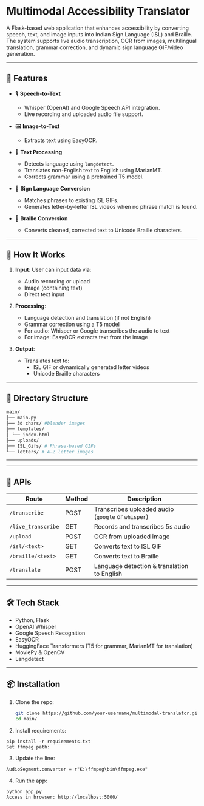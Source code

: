 # Multimodal Accessibility Translator

A Flask-based web application that enhances accessibility by converting speech, text, and image inputs into Indian Sign Language (ISL) and Braille. The system supports live audio transcription, OCR from images, multilingual translation, grammar correction, and dynamic sign language GIF/video generation.

---

## 🔧 Features

- 🎙️ **Speech-to-Text**
  - Whisper (OpenAI) and Google Speech API integration.
  - Live recording and uploaded audio file support.
  
- 🖼️ **Image-to-Text**
  - Extracts text using EasyOCR.
  
- 📝 **Text Processing**
  - Detects language using `langdetect`.
  - Translates non-English text to English using MarianMT.
  - Corrects grammar using a pretrained T5 model.
  
- 🤟 **Sign Language Conversion**
  - Matches phrases to existing ISL GIFs.
  - Generates letter-by-letter ISL videos when no phrase match is found.
  
- 🔡 **Braille Conversion**
  - Converts cleaned, corrected text to Unicode Braille characters.

---

## 🚀 How It Works

1. **Input**: User can input data via:
   - Audio recording or upload
   - Image (containing text)
   - Direct text input

2. **Processing**:
   - Language detection and translation (if not English)
   - Grammar correction using a T5 model
   - For audio: Whisper or Google transcribes the audio to text
   - For image: EasyOCR extracts text from the image

3. **Output**:
   - Translates text to:
     - ISL GIF or dynamically generated letter videos
     - Unicode Braille characters

---

## 📂 Directory Structure
```bash
main/
├── main.py
├── 3d chars/ #blender images
├── templates/
│ └── index.html
├── uploads/
├── ISL_Gifs/ # Phrase-based GIFs
└── letters/ # A–Z letter images
```
---

---

## 🧪 APIs

| Route | Method | Description |
|-------|--------|-------------|
| `/transcribe` | POST | Transcribes uploaded audio (`google` or `whisper`) |
| `/live_transcribe` | GET | Records and transcribes 5s audio |
| `/upload` | POST | OCR from uploaded image |
| `/isl/<text>` | GET | Converts text to ISL GIF |
| `/braille/<text>` | GET | Converts text to Braille |
| `/translate` | POST | Language detection & translation to English |

---

## 🛠️ Tech Stack

- Python, Flask
- OpenAI Whisper
- Google Speech Recognition
- EasyOCR
- HuggingFace Transformers (T5 for grammar, MarianMT for translation)
- MoviePy & OpenCV
- Langdetect

---

## 📦 Installation

1. Clone the repo:

   ```bash
   git clone https://github.com/your-username/multimodal-translator.git
   cd main/
2. Install requirements:

```
pip install -r requirements.txt
Set ffmpeg path:
```
3. Update the line:

```
AudioSegment.converter = r"K:\ffmpeg\bin\ffmpeg.exe"
```
4. Run the app:

```
python app.py
Access in browser: http://localhost:5000/

```

